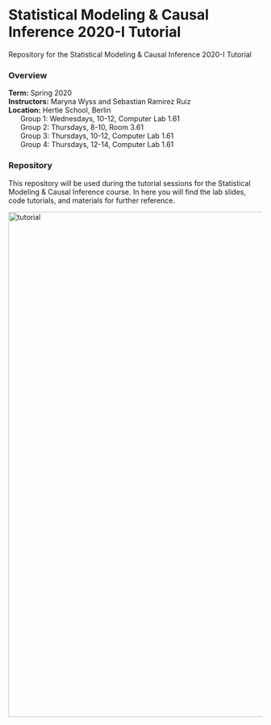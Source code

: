 # Statistical Modeling &amp; Causal Inference 2020-I Tutorial
Repository for the Statistical Modeling &amp; Causal Inference 2020-I Tutorial


### Overview
<b>Term:</b> Spring 2020<br>
<b>Instructors:</b> Maryna Wyss and Sebastian Ramirez Ruiz<br>
<b>Location:</b> Hertie School, Berlin <br>
&nbsp;&nbsp;&nbsp;&nbsp;&nbsp;&nbsp;Group 1: Wednesdays, 10-12, Computer Lab 1.61<br>
&nbsp;&nbsp;&nbsp;&nbsp;&nbsp;&nbsp;Group 2: Thursdays, 8-10, Room 3.61<br>
&nbsp;&nbsp;&nbsp;&nbsp;&nbsp;&nbsp;Group 3: Thursdays, 10-12, Computer Lab 1.61<br>
&nbsp;&nbsp;&nbsp;&nbsp;&nbsp;&nbsp;Group 4: Thursdays, 12-14, Computer Lab 1.61<br>

### Repository
This repository will be used during the tutorial sessions for the Statistical Modeling &amp; Causal Inference course. In here you will find the lab slides, code tutorials, and materials for further reference. 

<img src="https://user-images.githubusercontent.com/54796579/73608758-ef5e5780-45c6-11ea-91a0-6a1cf4e802dd.png" alt="tutorial" class="center" width="1000"/> 
